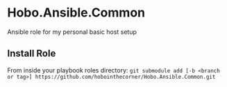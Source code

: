 # Hobo.Ansible.Common
Ansible role for my personal basic host setup

## Install Role
From inside your playbook roles directory:
`git submodule add [-b <branch or tag>] https://github.com/hobointhecorner/Hobo.Ansible.Common.git`

